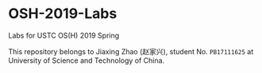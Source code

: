 # OSH-2019-Labs  

Labs for USTC OS(H) 2019 Spring 
 
This repository belongs to Jiaxing Zhao (赵家兴), student No. `PB17111625` at University of Science and Technology of China.  
